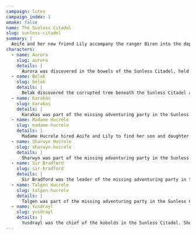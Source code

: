 ```yaml
---
campaign: lutes
campaign_index: 1
omake: false
name: The Sunless Citadel
slug: sunless-citadel
summary: |
  Aoife and her new friend Lily accompany the ranger Biren into the depths of a ruined fortress, inhabited by warring bands of kobolds and goblins. Aoife briefly recovers the lost lute, but loses it again to goblin treachery. Deep beneath the Citadel they battle the mad druid Belak, who warns that the elementals will scour clean the land. But not all is lost - along the way, Aoife adopts a baby white dragon, who she names Aurora.
characters:
  - name: Aurora
    slug: aurora
    details: |
      Aurora was discovered in the bowels of the Sunless Citadel, held captive by the kobolds as a weapon against the goblins. Fortunately, she and Aoife built an instant and lasting bond.
  - name: Belak
    slug: belak
    details: |
      Belak discovered the corrupted tree beneath the Sunless Citadel and sought to use its power, in the process releasing the twig blights onto the Sapphire Coast. He also co-opted the goblins, and slew and reanimated the adventurers from Oakhurst as wooden guardians.
  - name: Karakas
    slug: karakas
    details: |
      Karakas was part of the missing adventuring party in the Sunless Citadel.
  - name: Madame Hucrele
    slug: madame-hucrele
    details: |
      Madame Hucrele hired Aoife and Lily to find her son and daughter in the Sunless Citadel, or to return their signet rings.
  - name: Sharwyn Hucrele
    slug: sharwyn-hucrele
    details: |
      Sharwyn was part of the missing adventuring party in the Sunless Citadel. Like Sir Bradford, she was one of the wooden guardians at the heart of the Citadel.
  - name: Sir Bradford
    slug: sir-bradford
    details: |
      Sir Bradford was the leader of the missing adventuring party in the Sunless Citadel. He was discovered as one of the wooden guardians at the heart of the Citadel, guarding the Gulthias Tree for Belak.
  - name: Talgen Hucrele
    slug: talgen-hucrele
    details: |
      Talgen was part of the missing adventuring party in the Sunless Citadel. He was slain by the hobgoblin chief.
  - name: Yusdrayl
    slug: yusdrayl
    details: |
      Yusdrayl was the chief of the kobolds in the Sunless Citadel. She negotiated with Aoife and Lily to allow passage in return for driving out the goblins deeper in the ruins, and if possible the return of the clan's "secret weapon", the baby dragon Calcryx. Aoife adopted the dragon instead, naming her Aurora.
---
```

